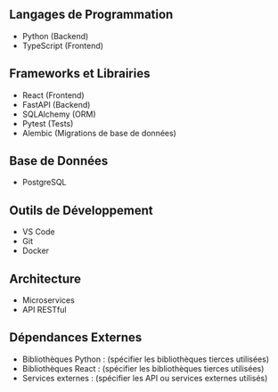 ## Langages de Programmation

-   Python (Backend)
-   TypeScript (Frontend)

## Frameworks et Librairies

-   React (Frontend)
-   FastAPI (Backend)
-   SQLAlchemy (ORM)
-   Pytest (Tests)
-   Alembic (Migrations de base de données)

## Base de Données

-   PostgreSQL

## Outils de Développement

-   VS Code
-   Git
-   Docker

## Architecture

-   Microservices
-   API RESTful

## Dépendances Externes

-   Bibliothèques Python : (spécifier les bibliothèques tierces utilisées)
-   Bibliothèques React : (spécifier les bibliothèques tierces utilisées)
-   Services externes : (spécifier les API ou services externes utilisés)
